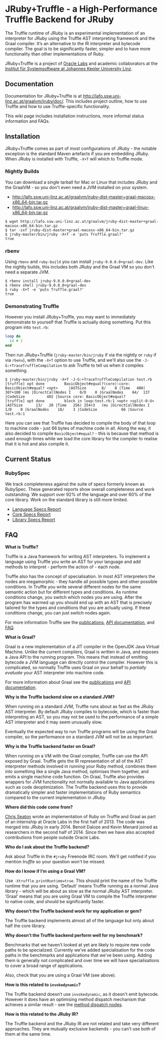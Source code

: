 # JRuby+Truffle - a High-Performance Truffle Backend for JRuby

The Truffle runtime of JRuby is an experimental implementation of an interpreter
for JRuby using the Truffle AST interpreting framework and the Graal compiler.
It’s an alternative to the IR interpreter and bytecode compiler. The goal is to
be significantly faster, simpler and to have more functionality than other
implementations of Ruby.

JRuby+Truffle is a project of [Oracle Labs](https://labs.oracle.com) and
academic collaborators at the [Institut für Systemsoftware at Johannes Kepler
University Linz](http://ssw.jku.at).

## Documentation

Documentation for JRuby+Truffle is at http://lafo.ssw.uni-linz.ac.at/graalvm/jruby/doc/. This includes project outline, how to use Truffle and how to use Truffle-specific functionality.

This wiki page includes installation instructions, more informal status information and FAQs.

## Installation

JRuby+Truffle comes as part of most configurations of JRuby - the notable exception is the standard Maven artefacts if you are embedding JRuby. When JRuby is installed with Truffle, `-X+T` will which to Truffle mode.

### Nightly Builds

You can download a single tarball for Mac or Linux that includes JRuby and the GraalVM - so you don't even need a JVM installed on your system.

* http://lafo.ssw.uni-linz.ac.at/graalvm/jruby-dist-master+graal-macosx-x86_64-bin.tar.gz
* http://lafo.ssw.uni-linz.ac.at/graalvm/jruby-dist-master+graal-linux-x86_64-bin.tar.gz

```
$ wget http://lafo.ssw.uni-linz.ac.at/graalvm/jruby-dist-master+graal-macosx-x86_64-bin.tar.gz
$ tar -zxf jruby-dist-master+graal-macosx-x86_64-bin.tar.gz
$ jruby-master/bin/jruby -X+T -e 'puts Truffle.graal?'
true
```

### rbenv

Using `rbenv` and `ruby-build` you can install `jruby-9.0.0.0+graal-dev`. Like the nightly builds, this includes both JRuby and the Graal VM so you don't need a separate JVM.

```
$ rbenv install jruby-9.0.0.0+graal-dev
$ rbenv shell jruby-9.0.0.0+graal-dev
$ ruby -X+T -e 'puts Truffle.graal?'
true
```

### Demonstrating Truffle

However you install JRuby+Truffle, you may want to immediately demonstrate to yourself that Truffle is actually doing something. Put this program into `test.rb`:

```ruby
loop do
  14 + 2
end
```

Then run JRuby+Truffle (`jruby-master/bin/jruby` if via the nightly or `ruby` if via `rbenv`), with the `-X+T` option to use Truffle, and we'll also use the `-J-G:+TraceTruffleCompilation` to ask Truffle to tell us when it compiles something.


```
$ jruby-master/bin/jruby -X+T -J-G:+TraceTruffleCompilation test.rb
[truffle] opt done         BasicObject#equal?(core):core: BasicObject#equal? <opt>     |ASTSize       8/    8 |Time   408( 307+100 )ms |DirectCallNodes I    0/D    0 |GraalNodes    64/  137 |CodeSize          402 |Source core: BasicObject#equal? 
[truffle] opt done         block in loop:test.rb:1 <opt> <split-0-U>                |ASTSize      13/   20 |Time   256( 254+3   )ms |DirectCallNodes I    1/D    0 |GraalNodes    18/    3 |CodeSize           66 |Source   test.rb:1
```

Here you can see that Truffle has decided to compile the body of that loop to machine code - just 66 bytes of machine code in all. Along the way, it also decided to compile `BasicObject#equal?` - this is because that method is used enough times while we load the core library for the compiler to realise that it is hot and also compile it.

## Current Status

### RubySpec

We track completeness against the suite of specs formerly known as RubySpec. These generated reports show overall completeness and work outstanding. We support over 92% of the language and over 60% of the core library. Work on the standard library is still more limited.

* [Language Specs Report](http://lafo.ssw.uni-linz.ac.at/graalvm/jruby/specs-language-report/html/)
* [Core Specs Report](http://lafo.ssw.uni-linz.ac.at/graalvm/jruby/specs-core-report/html/)
* [Library Specs Report](http://lafo.ssw.uni-linz.ac.at/graalvm/jruby/specs-library-report/html/)

## FAQ

**What is Truffle?**

Truffle is a Java framework for writing AST interpreters. To implement a language using Truffle you write an AST for your language and add methods to interpret - perform the action of - each node.

Truffle also has the concept of specialisation. In most AST interpreters the nodes are megamorphic - they handle all possible types and other possible conditions. In Truffle you write several different nodes for the same semantic action but for different types and conditions. As runtime conditions change, you switch which nodes you are using. After the program has warmed up you should end up with an AST that is precisely tailored for the types and conditions that you are actually using. If these conditions change, you can just switch nodes again.

For more information Truffle see the [publications](https://wiki.openjdk.java.net/display/Graal/Publications+and+Presentations), [API documentation](http://lafo.ssw.uni-linz.ac.at/javadoc/graalvm/all/com/oracle/truffle/api/package-summary.html), and [FAQ](https://wiki.openjdk.java.net/display/Graal/Truffle+FAQ+and+Guidelines).

**What is Graal?**

Graal is a new implementation of a JIT compiler in the OpenJDK Java Virtual Machine. Unlike the current compilers, Graal is written in Java, and exposes a Java API to the running program. This means that instead of emitting bytecode a JVM language can directly control the compiler. However this is complicated, so normally Truffle uses Graal on your behalf to *partially evaluate* your AST interpreter into machine code.

For more information about Graal see the [publications](https://wiki.openjdk.java.net/display/Graal/Publications+and+Presentations) and [API documentation](http://lafo.ssw.uni-linz.ac.at/javadoc/graalvm/all/index.html).

**Why is the Truffle backend slow on a standard JVM?**

When running on a standard JVM, Truffle runs about as fast as the JRuby AST interpreter. By default JRuby compiles to bytecode, which is faster than interpreting an AST, so you may not be used to the performance of a simple AST interpreter and it may seem unusually slow.

Eventually the expected way to run Truffle programs will be using the Graal compiler, so the performance on a standard JVM will not be as important.

**Why is the Truffle backend faster on Graal?**

When running on a VM with the Graal compiler, Truffle can use the API exposed by Graal. Truffle gets the IR representation of all of the AST interpreter methods involved in running your Ruby method, combines them into something like a single Java method, optimises them together, and emits a single machine code function. On Graal, Truffle also provides wrappers for JVM functionality not normally available to Java applications such as code deoptimization. The Truffle backend uses this to provide dramatically simpler and faster implementations of Ruby semantics compared to the current implementation in JRuby.

**Where did this code come from?**

[Chris Seaton](https://github.com/chrisseaton) wrote an implementation of Ruby on Truffle and Graal as part of an internship at Oracle Labs in the first half of 2013. The code was merged into JRuby in early 2014. Benoit Daloze and Kevin Menard joined as researchers in the second half of 2014. Since then we have also accepted contributions from people outside Oracle Labs.

**Who do I ask about the Truffle backend?**

Ask about Truffle in the `#jruby` Freenode IRC room. We'll get notified if you mention *truffle* so your question won't be missed.

**How do I know if I’m using a Graal VM?**

Use `-Xtruffle.printRuntime=true`. This should print the name of the Truffle runtime that you are using. ‘Default’ means Truffle running as a normal Java library - which will be about as slow as the normal JRuby AST interpreter. ‘Graal’ means that you are using Graal VM to compile the Truffle interpreter to native code, and should be significantly faster.

**Why doesn’t the Truffle backend work for my application or gem?**

The Truffle backend implements almost all of the language but only about half the core library.

**Why doesn’t the Truffle backend perform well for my benchmark?**

Benchmarks that we haven’t looked at yet are likely to require new code paths to be specialized. Currently we’ve added specialisation for the code paths in the benchmarks and applications that we’ve been using. Adding them is generally not complicated and over time we will have specialisations to cover a broad range of applications.

Also, check that you are using a Graal VM (see above).

**How is this related to `invokedynamic`?**

The Truffle backend doesn’t use `invokedynamic`, as it doesn't emit bytecode. However it does have an optimising method dispatch mechanism that achieves a similar result - see the [method dispatch nodes](https://github.com/jruby/jruby/tree/master/truffle/src/main/java/org/jruby/truffle/nodes/dispatch).

**How is this related to the JRuby IR?**

The Truffle backend and the JRuby IR are not related and take very different approaches. They are mutually exclusive backends - you can’t use both of them at the same time.